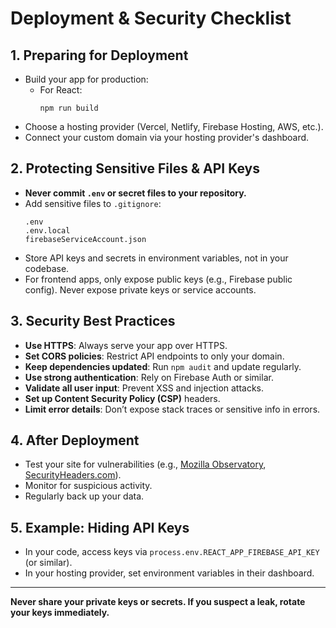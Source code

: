# Deployment & Security Checklist

## 1. Preparing for Deployment

- Build your app for production:
  - For React:  
    ```
    npm run build
    ```
- Choose a hosting provider (Vercel, Netlify, Firebase Hosting, AWS, etc.).
- Connect your custom domain via your hosting provider's dashboard.

## 2. Protecting Sensitive Files & API Keys

- **Never commit `.env` or secret files to your repository.**
- Add sensitive files to `.gitignore`:
  ```
  .env
  .env.local
  firebaseServiceAccount.json
  ```
- Store API keys and secrets in environment variables, not in your codebase.
- For frontend apps, only expose public keys (e.g., Firebase public config). Never expose private keys or service accounts.

## 3. Security Best Practices

- **Use HTTPS**: Always serve your app over HTTPS.
- **Set CORS policies**: Restrict API endpoints to only your domain.
- **Keep dependencies updated**: Run `npm audit` and update regularly.
- **Use strong authentication**: Rely on Firebase Auth or similar.
- **Validate all user input**: Prevent XSS and injection attacks.
- **Set up Content Security Policy (CSP)** headers.
- **Limit error details**: Don’t expose stack traces or sensitive info in errors.

## 4. After Deployment

- Test your site for vulnerabilities (e.g., [Mozilla Observatory](https://observatory.mozilla.org/), [SecurityHeaders.com](https://securityheaders.com/)).
- Monitor for suspicious activity.
- Regularly back up your data.

## 5. Example: Hiding API Keys

- In your code, access keys via `process.env.REACT_APP_FIREBASE_API_KEY` (or similar).
- In your hosting provider, set environment variables in their dashboard.

---

**Never share your private keys or secrets. If you suspect a leak, rotate your keys immediately.**

